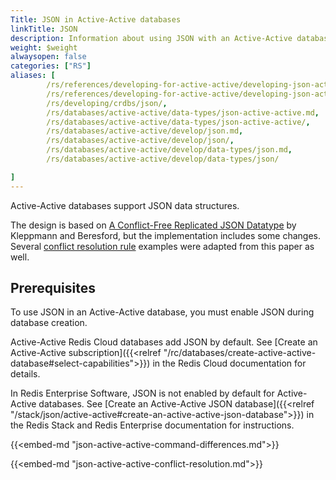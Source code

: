 ```yaml
---
Title: JSON in Active-Active databases
linkTitle: JSON
description: Information about using JSON with an Active-Active database.
weight: $weight
alwaysopen: false
categories: ["RS"]
aliases: [
        /rs/references/developing-for-active-active/developing-json-active-active.md,
        /rs/references/developing-for-active-active/developing-json-active-active/,
        /rs/developing/crdbs/json/,
        /rs/databases/active-active/data-types/json-active-active.md,
        /rs/databases/active-active/data-types/json-active-active/,
        /rs/databases/active-active/develop/json.md,
        /rs/databases/active-active/develop/json/,
        /rs/databases/active-active/develop/data-types/json.md,
        /rs/databases/active-active/develop/data-types/json/

]
---
```

Active-Active databases support JSON data structures.

The design is based on [A Conflict-Free Replicated JSON Datatype](https://arxiv.org/abs/1608.03960) by Kleppmann and Beresford, but the implementation includes some changes. Several [conflict resolution rule](#conflict-resolution-rules) examples were adapted from this paper as well.

## Prerequisites

To use JSON in an Active-Active database, you must enable JSON during database creation.

Active-Active Redis Cloud databases add JSON by default. See [Create an Active-Active subscription]({{<relref "/rc/databases/create-active-active-database#select-capabilities">}}) in the Redis Cloud documentation for details.

In Redis Enterprise Software, JSON is not enabled by default for Active-Active databases. See [Create an Active-Active JSON database]({{<relref "/stack/json/active-active#create-an-active-active-json-database">}}) in the Redis Stack and Redis Enterprise documentation for instructions.

{{<embed-md "json-active-active-command-differences.md">}}

{{<embed-md "json-active-active-conflict-resolution.md">}}